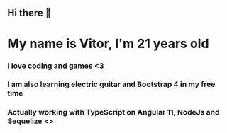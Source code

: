 ## Hi there 👋

# My name is Vitor, I'm 21 years old
### I love coding and games <3
### I am also learning electric guitar and Bootstrap 4 in my free time
### Actually working with TypeScript on Angular 11, NodeJs and Sequelize <>
